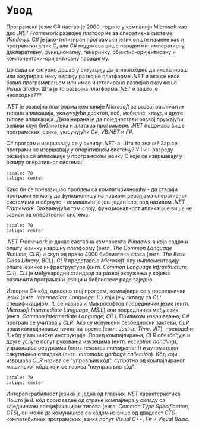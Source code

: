 # Увод

Програмски језик C# настао је 2000. године у компанији Microsoft као део
*.NET Framework* развојне платформе за оперативне системе *Windows*. C# је
јако-типизиран програмски језик опште намене као и програмски језик C, али
C# подржава више парадигми: императивну, декларативну, функционалну, генеричку,
објектно-оријентисану и компонентски-оријентисану парадигму.

До сада си сигурно дошао у ситуацију да је неопходно да инсталираш или
ажурираш неку верзију развојне платформе *.NET* и ако се ниси бавио
програмирањем или имао инсталирано развојно окружење *Visual Studio*. Шта је то
развојна платформа *.NET* и зашто је неопходна???

*.NET* је развојна платформа компаније *Microsoft* за развој различитих типова
апликација, укључујући десктоп, веб, мобилне, клауд и друге типове апликација.
Дизајнирана је да поједностави развој пружајући велики скуп библиотека и алата
за програмере. *.NET* подржава више програмских језика, укључујући *C#*,
*VB.NET* и *F#*.

C# програми извршавају се у оквиру *.NET*-а. Шта то значи? Зар се програми не
извршавају у оперативном систему? У I и II разреду развијао си апликације у
програмском језику C које се извршавају у оквиру оперативног система:

```{image} images/uvod-01.png
:scale: 70
:align: center
```

Како би се превазишао проблем са компатибилношћу - да старији програми не могу
да функционишу на новијим верзијама оперативног системима и обрнуто - осмишљен
је још један слој под називом *.NET Framework*. Захваљујући том слоју,
функционалност апликације више не зависи од оперативног система:

```{image} images/uvod-02.png
:scale: 70
:align: center
```
*.NET Framework* је данас саставна компонента *Windows*-а која садржи општу
језичку извршну платформу (енгл. *The Common Language Runtime, CLR*) и скуп од
преко 4000 библиотека класа (енгл. *The Base Class Library, BCL*). *CLR*
представља *Microsoft*-ову имплементацију опште језичке инфраструктуре (енгл.
*Common Language Infrastructure, CLI*). *CLI* је међународни стандард за развој
окружења у којима различити програмски језици и библиотеке раде заједно.

Изворни C# кôд, односно твој програм, компајлира се у посреднички језик (енгл.
*Intermediate Language, IL*) који је у складу са *CLI* спецификацијом. *IL* се
назива и Мајкрософтов посреднички језик
(енгл. *Microsoft Intermediate Language, MSIL*) или посреднички међујезик
(енгл. *Common Intermediate Language, CIL*). Приликом извршавања, C# програм се
учитава у *CLR*. Ако су испуњени безбедносни захтеви, *CLR* врши компајлирање
тачно-на-време (енгл. *Just-in-Time, JIT*), преводећи *IL* кôд у машинске
инструкције. Поред компајлирања, *CLR* обезбеђује и друге услуге попут руковања
изузецима (енгл. *exception handling*), управљања ресурсима (енгл.
*resource management*) и аутоматског сакупљања отпадака (енгл.
*automatic garbage collection*). Кôд који извршава *CLR* назива се "управљив
кôд", супротно од компајлираног машинског кôда који се назива "неуправљив кôд".

```{image} images/uvod-03.png
:scale: 70
:align: center
```

Интероперабилност језика је једна од главних *.NET* карактеристика. Пошто је
*IL* кôд произведен од стране компајлера у складу са заједничком спецификацијом
типова (енгл. *Common Type Specification, CTS*), он може да комуницира са кôдом
из више од двадесет *CTS*-компатибилних програмских језика попут *Visual C++*,
*F#* и *Visual Basic*.
